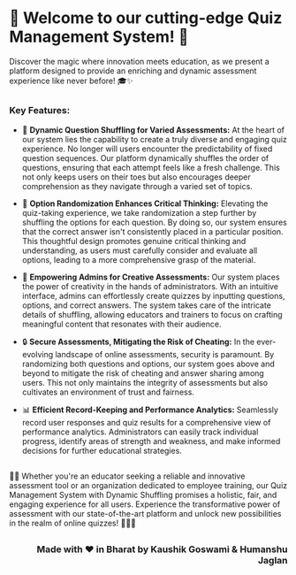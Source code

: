 # 🚀 **Welcome to our cutting-edge Quiz Management System! 🌟**

Discover the magic where innovation meets education, as we present a platform designed to provide an enriching and dynamic assessment experience like never before! 🎓✨

##
### **Key Features:**

- 🔄 **Dynamic Question Shuffling for Varied Assessments:** At the heart of our system lies the capability to create a truly diverse and engaging quiz experience. No longer will users encounter the predictability of fixed question sequences. Our platform dynamically shuffles the order of questions, ensuring that each attempt feels like a fresh challenge. This not only keeps users on their toes but also encourages deeper comprehension as they navigate through a varied set of topics.

- 🔀 **Option Randomization Enhances Critical Thinking:** Elevating the quiz-taking experience, we take randomization a step further by shuffling the options for each question. By doing so, our system ensures that the correct answer isn't consistently placed in a particular position. This thoughtful design promotes genuine critical thinking and understanding, as users must carefully consider and evaluate all options, leading to a more comprehensive grasp of the material.

- 🎨 **Empowering Admins for Creative Assessments:** Our system places the power of creativity in the hands of administrators. With an intuitive interface, admins can effortlessly create quizzes by inputting questions, options, and correct answers. The system takes care of the intricate details of shuffling, allowing educators and trainers to focus on crafting meaningful content that resonates with their audience.

- 🔒 **Secure Assessments, Mitigating the Risk of Cheating:** In the ever-evolving landscape of online assessments, security is paramount. By randomizing both questions and options, our system goes above and beyond to mitigate the risk of cheating and answer sharing among users. This not only maintains the integrity of assessments but also cultivates an environment of trust and fairness.

- 📊 **Efficient Record-Keeping and Performance Analytics:** Seamlessly record user responses and quiz results for a comprehensive view of performance analytics. Administrators can easily track individual progress, identify areas of strength and weakness, and make informed decisions for further educational strategies.


##

👩‍🏫 Whether you're an educator seeking a reliable and innovative assessment tool or an organization dedicated to employee training, our Quiz Management System with Dynamic Shuffling promises a holistic, fair, and engaging experience for all users. Experience the transformative power of assessment with our state-of-the-art platform and unlock new possibilities in the realm of online quizzes! 🚀🌐🧠

##
 <h3 align="right">Made with ❤ in Bharat by Kaushik Goswami & Humanshu Jaglan</h3>
        
